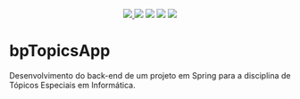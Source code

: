 <p align="center">
  <a href="">
    <img src="https://img.shields.io/badge/Gitpod-000000?style=for-the-badge&logo=gitpod&logoColor=#FFAE33"/>
  </a>
  <img src="https://img.shields.io/badge/Spring-6DB33F?style=for-the-badge&logo=spring&logoColor=white">
  <img src="https://img.shields.io/badge/Spring_Security-6DB33F?style=for-the-badge&logo=Spring-Security&logoColor=white">
  <img src="https://img.shields.io/badge/Java-ED8B00?style=for-the-badge&logo=java&logoColor=white">
  <img src="https://img.shields.io/badge/MySQL-00000F?style=for-the-badge&logo=mysql&logoColor=white">
</p>

<h1> bpTopicsApp </h1>
<p align="justify">Desenvolvimento do back-end de um projeto em Spring para a disciplina de Tópicos Especiais em Informática.</p>
